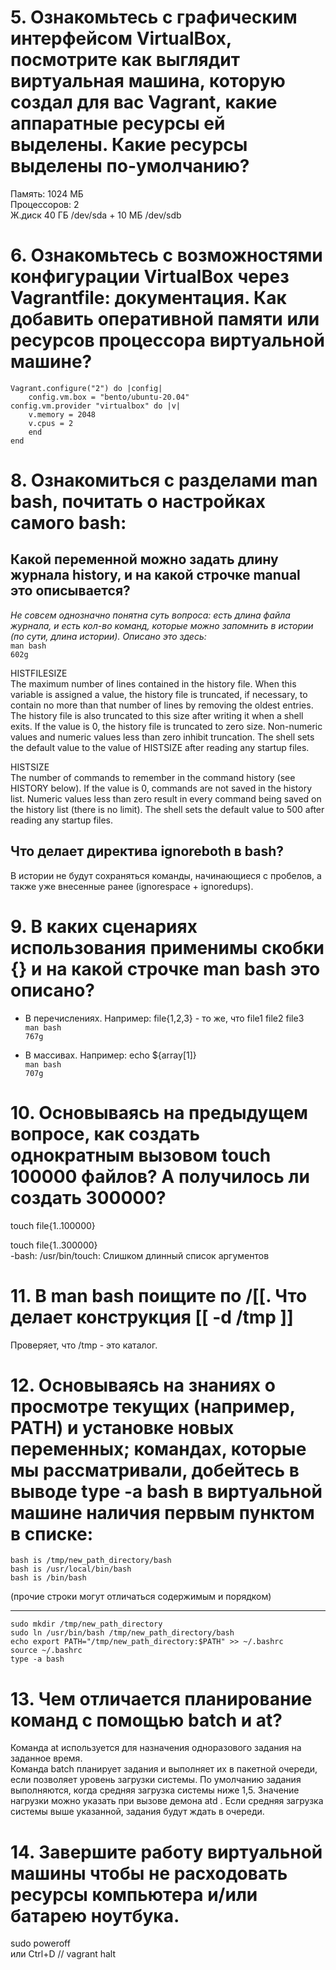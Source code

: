 # 5. Ознакомьтесь с графическим интерфейсом VirtualBox, посмотрите как выглядит виртуальная машина, которую создал для вас Vagrant, какие аппаратные ресурсы ей выделены. Какие ресурсы выделены по-умолчанию?
Память: 1024 МБ  
Процессоров: 2  
Ж.диск 40 ГБ /dev/sda + 10 МБ /dev/sdb

# 6. Ознакомьтесь с возможностями конфигурации VirtualBox через Vagrantfile: документация. Как добавить оперативной памяти или ресурсов процессора виртуальной машине?

	Vagrant.configure("2") do |config|  
 		config.vm.box = "bento/ubuntu-20.04"	  
	config.vm.provider "virtualbox" do |v|  
		v.memory = 2048	  
		v.cpus = 2  	
		end
	end

# 8. Ознакомиться с разделами man bash, почитать о настройках самого bash:

## Какой переменной можно задать длину журнала history, и на какой строчке manual это описывается?
*Не совсем однозначно понятна суть вопроса: есть длина файла журнала, и есть кол-во команд, которые можно запомнить в истории (по сути, длина истории).
Описано это здесь:*  
`man bash`  
`602g`

HISTFILESIZE  
              The maximum number of lines contained in the history file.  When this variable is assigned a value, the history file is truncated, if necessary, to contain no more than that number of lines by removing the oldest entries.  The history file is also truncated to this size after writing it when a shell exits.  If the value is 0, the history file is truncated to zero size.  Non-numeric values and numeric values less than  zero  inhibit truncation.  The shell sets the default value to the value of HISTSIZE after reading any startup files.  
     
HISTSIZE   
              The number of commands to remember in the command history (see HISTORY below).  If the value is 0, commands are not saved in the history list.  Numeric values less than zero result in every command being saved on the history list (there is no limit).  The shell sets the default value to 500 after reading any startup files.


## Что делает директива ignoreboth в bash?
В истории не будут сохраняться команды, начинающиеся с пробелов, а также уже внесенные ранее (ignorespace + ignoredups).  

# 9. В каких сценариях использования применимы скобки {} и на какой строчке man bash это описано?
* В перечислениях. Например: file{1,2,3}  - то же, что file1 file2 file3  
`man bash`  
`767g`  

* В массивах. Например: echo ${array[1]}  
`man bash`  
`707g`  

# 10. Основываясь на предыдущем вопросе, как создать однократным вызовом touch 100000 файлов? А получилось ли создать 300000?
touch file{1..100000} 

touch file{1..300000}  
-bash: /usr/bin/touch: Слишком длинный список аргументов


# 11. В man bash поищите по /\[\[. Что делает конструкция [[ -d /tmp ]]
Проверяет, что /tmp - это каталог.

# 12. Основываясь на знаниях о просмотре текущих (например, PATH) и установке новых переменных; командах, которые мы рассматривали, добейтесь в выводе type -a bash в виртуальной машине наличия первым пунктом в списке:

	bash is /tmp/new_path_directory/bash
	bash is /usr/local/bin/bash
	bash is /bin/bash
(прочие строки могут отличаться содержимым и порядком)

-----
	sudo mkdir /tmp/new_path_directory
	sudo ln /usr/bin/bash /tmp/new_path_directory/bash
	echo export PATH="/tmp/new_path_directory:$PATH" >> ~/.bashrc
	source ~/.bashrc
	type -a bash

# 13. Чем отличается планирование команд с помощью batch и at?
Команда at используется для назначения одноразового задания на заданное время.  
Команда batch планирует задания и выполняет их в пакетной очереди, если позволяет уровень загрузки системы. По умолчанию задания выполняются, когда средняя загрузка системы ниже 1,5. Значение нагрузки можно указать при вызове демона atd . Если средняя загрузка системы выше указанной, задания будут ждать в очереди.

# 14. Завершите работу виртуальной машины чтобы не расходовать ресурсы компьютера и/или батарею ноутбука.
sudo poweroff  
или Ctrl+D // vagrant halt



